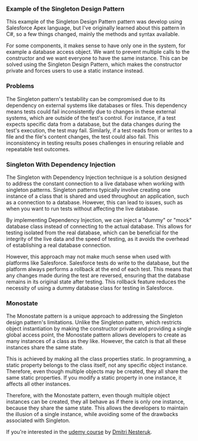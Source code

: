 ### Example of the Singleton Design Pattern

This example of the Singleton Design Pattern pattern was develop using Salesforce Apex language, but I've originally learned about this pattern in C#, so a few things changed, mainly the methods and syntax available.

For some components, it makes sense to have only one in the system, for example a database access object. We want to prevent multiple calls to the constructor and we want everyone to have the same instance. This can be solved using the Singleton Design Pattern, which makes the constructor private and forces users to use a static instance instead.

### Problems

The Singleton pattern's testability can be compromised due to its dependency on external systems like databases or files. This dependency means tests could fail inconsistently due to changes in these external systems, which are outside of the test's control. For instance, if a test expects specific data from a database, but the data changes during the test's execution, the test may fail. Similarly, if a test reads from or writes to a file and the file's content changes, the test could also fail. This inconsistency in testing results poses challenges in ensuring reliable and repeatable test outcomes.

### Singleton With Dependency Injection

The Singleton with Dependency Injection technique is a solution designed to address the constant connection to a live database when working with singleton patterns. Singleton patterns typically involve creating one instance of a class that is shared and used throughout an application, such as a connection to a database. However, this can lead to issues, such as when you want to run tests without affecting the live database.

By implementing Dependency Injection, we can inject a "dummy" or "mock" database class instead of connecting to the actual database. This allows for testing isolated from the real database, which can be beneficial for the integrity of the live data and the speed of testing, as it avoids the overhead of establishing a real database connection.

However, this approach may not make much sense when used with platforms like Salesforce. Salesforce tests do write to the database, but the platform always performs a rollback at the end of each test. This means that any changes made during the test are reversed, ensuring that the database remains in its original state after testing. This rollback feature reduces the necessity of using a dummy database class for testing in Salesforce.

### Monostate

The Monostate pattern is a unique approach to addressing the Singleton design pattern's limitations. Unlike the Singleton pattern, which restricts object instantiation by making the constructor private and providing a single global access point, the Monostate pattern allows developers to create as many instances of a class as they like. However, the catch is that all these instances share the same state.

This is achieved by making all the class properties static. In programming, a static property belongs to the class itself, not any specific object instance. Therefore, even though multiple objects may be created, they all share the same static properties. If you modify a static property in one instance, it affects all other instances.

Therefore, with the Monostate pattern, even though multiple object instances can be created, they all behave as if there is only one instance, because they share the same state. This allows the developers to maintain the illusion of a single instance, while avoiding some of the drawbacks associated with Singleton.

If you're interested in the [udemy course](https://www.udemy.com/course/design-patterns-csharp-dotnet) by [Dmitri Nesteruk](https://www.udemy.com/user/dmitrinesteruk/).
